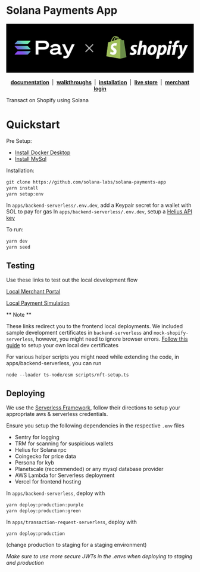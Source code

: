 # Solana Payments App

<p align="center"><img src="apps/docs/docs/assets/solana_shopify.jpeg" alt="Solana_Shopify"/></p>

<p align="center">
    <b>
        <a href="https://commercedocs.solanapay.com">documentation</a>
    </b>
    &nbsp;|&nbsp;
    <b>
        <a href="https://www.youtube.com/channel/UCAbEl-Jr7kx2JqjTjhpoT-Q">walkthroughs</a>
    </b>
    &nbsp;|&nbsp;
    <b>
        <a href="https://apps.shopify.com/solana-pay">installation</a>
    </b>
    &nbsp;|&nbsp;
    <b>
        <a href="https://solanatest1.myshopify.com/">live store</a>
    </b>
    &nbsp;|&nbsp;
    <b>
        <a href="https://merchant.solanapay.com">merchant login</a>
    </b>
</p>

Transact on Shopify using Solana

# Quickstart

Pre Setup:

-   [Install Docker Desktop](https://docs.docker.com/desktop/)
-   [Install MySql](https://dev.mysql.com/doc/mysql-installation-excerpt/5.7/en/)

Installation:

```
git clone https://github.com/solana-labs/solana-payments-app
yarn install
yarn setup:env
```

In `apps/backend-serverless/.env.dev`, add a Keypair secret for a wallet with SOL to pay for gas
In `apps/backend-serverless/.env.dev`, setup a [Helius API key](https://www.helius.dev)

To run:

```
yarn dev
yarn seed
```

## Testing

Use these links to test out the local development flow

[Local Merchant Portal](https://localhost:4004/install)

[Local Payment Simulation](https://localhost:4004/payment)

** Note **

These links redirect you to the frontend local deployments. We included sample development certificates in `backend-serverless` and `mock-shopify-serverless`, however, you might need to ignore browser errors. [Follow this guide](https://blog.simontimms.com/2021/10/12/serverless-offline-https/) to setup your own local dev certificates

For various helper scripts you might need while extending the code, in apps/backend-serverless, you can run

```
node --loader ts-node/esm scripts/nft-setup.ts
```

## Deploying

We use the [Serverless Framework](https://www.serverless.com), follow their directions to setup your appropriate aws & serverless credentials.

Ensure you setup the following dependencies in the respective `.env` files

-   Sentry for logging
-   TRM for scanning for suspicious wallets
-   Helius for Solana rpc
-   Coingecko for price data
-   Persona for kyb
-   Planetscale (recommended) or any mysql database provider
-   AWS Lambda for Serverless deployment
-   Vercel for frontend hosting

In `apps/backend-serverless`, deploy with

```
yarn deploy:production:purple
yarn deploy:production:green
```

In `apps/transaction-request-serverless`, deploy with

```
yarn deploy:production
```

(change production to staging for a staging environment)

_Make sure to use more secure JWTs in the .envs when deploying to staging and production_
